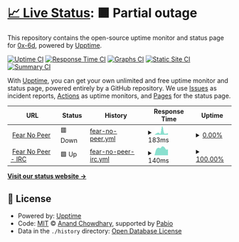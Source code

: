 # [📈 Live Status](https://status.fearnopeer.io): <!--live status--> **🟧 Partial outage**

This repository contains the open-source uptime monitor and status page for [0x-6d](https://status.fearnopeer.io), powered by [Upptime](https://github.com/upptime/upptime).

[![Uptime CI](https://github.com/0x-6d/status.fearnopeer/workflows/Uptime%20CI/badge.svg)](https://github.com/0x-6d/status.fearnopeer/actions?query=workflow%3A%22Uptime+CI%22)
[![Response Time CI](https://github.com/0x-6d/status.fearnopeer/workflows/Response%20Time%20CI/badge.svg)](https://github.com/0x-6d/status.fearnopeer/actions?query=workflow%3A%22Response+Time+CI%22)
[![Graphs CI](https://github.com/0x-6d/status.fearnopeer/workflows/Graphs%20CI/badge.svg)](https://github.com/0x-6d/status.fearnopeer/actions?query=workflow%3A%22Graphs+CI%22)
[![Static Site CI](https://github.com/0x-6d/status.fearnopeer/workflows/Static%20Site%20CI/badge.svg)](https://github.com/0x-6d/status.fearnopeer/actions?query=workflow%3A%22Static+Site+CI%22)
[![Summary CI](https://github.com/0x-6d/status.fearnopeer/workflows/Summary%20CI/badge.svg)](https://github.com/0x-6d/status.fearnopeer/actions?query=workflow%3A%22Summary+CI%22)

With [Upptime](https://upptime.js.org), you can get your own unlimited and free uptime monitor and status page, powered entirely by a GitHub repository. We use [Issues](https://github.com/0x-6d/status.fearnopeer/issues) as incident reports, [Actions](https://github.com/0x-6d/status.fearnopeer/actions) as uptime monitors, and [Pages](https://status.fearnopeer.io) for the status page.

<!--start: status pages-->
<!-- This summary is generated by Upptime (https://github.com/upptime/upptime) -->
<!-- Do not edit this manually, your changes will be overwritten -->
<!-- prettier-ignore -->
| URL | Status | History | Response Time | Uptime |
| --- | ------ | ------- | ------------- | ------ |
| <img alt="" src="https://icons.duckduckgo.com/ip3/fearnopeer.com.ico" height="13"> [Fear No Peer](https://fearnopeer.com) | 🟥 Down | [fear-no-peer.yml](https://github.com/0x-6d/status.fearnopeer/commits/HEAD/history/fear-no-peer.yml) | <details><summary><img alt="Response time graph" src="./graphs/fear-no-peer/response-time-week.png" height="20"> 183ms</summary><br><a href="https://status.fearnopeer.io/history/fear-no-peer"><img alt="Response time 571" src="https://img.shields.io/endpoint?url=https%3A%2F%2Fraw.githubusercontent.com%2F0x-6d%2Fstatus.fearnopeer%2FHEAD%2Fapi%2Ffear-no-peer%2Fresponse-time.json"></a><br><a href="https://status.fearnopeer.io/history/fear-no-peer"><img alt="24-hour response time 122" src="https://img.shields.io/endpoint?url=https%3A%2F%2Fraw.githubusercontent.com%2F0x-6d%2Fstatus.fearnopeer%2FHEAD%2Fapi%2Ffear-no-peer%2Fresponse-time-day.json"></a><br><a href="https://status.fearnopeer.io/history/fear-no-peer"><img alt="7-day response time 183" src="https://img.shields.io/endpoint?url=https%3A%2F%2Fraw.githubusercontent.com%2F0x-6d%2Fstatus.fearnopeer%2FHEAD%2Fapi%2Ffear-no-peer%2Fresponse-time-week.json"></a><br><a href="https://status.fearnopeer.io/history/fear-no-peer"><img alt="30-day response time 359" src="https://img.shields.io/endpoint?url=https%3A%2F%2Fraw.githubusercontent.com%2F0x-6d%2Fstatus.fearnopeer%2FHEAD%2Fapi%2Ffear-no-peer%2Fresponse-time-month.json"></a><br><a href="https://status.fearnopeer.io/history/fear-no-peer"><img alt="1-year response time 571" src="https://img.shields.io/endpoint?url=https%3A%2F%2Fraw.githubusercontent.com%2F0x-6d%2Fstatus.fearnopeer%2FHEAD%2Fapi%2Ffear-no-peer%2Fresponse-time-year.json"></a></details> | <details><summary><a href="https://status.fearnopeer.io/history/fear-no-peer">0.00%</a></summary><a href="https://status.fearnopeer.io/history/fear-no-peer"><img alt="All-time uptime 94.00%" src="https://img.shields.io/endpoint?url=https%3A%2F%2Fraw.githubusercontent.com%2F0x-6d%2Fstatus.fearnopeer%2FHEAD%2Fapi%2Ffear-no-peer%2Fuptime.json"></a><br><a href="https://status.fearnopeer.io/history/fear-no-peer"><img alt="24-hour uptime 0.00%" src="https://img.shields.io/endpoint?url=https%3A%2F%2Fraw.githubusercontent.com%2F0x-6d%2Fstatus.fearnopeer%2FHEAD%2Fapi%2Ffear-no-peer%2Fuptime-day.json"></a><br><a href="https://status.fearnopeer.io/history/fear-no-peer"><img alt="7-day uptime 0.00%" src="https://img.shields.io/endpoint?url=https%3A%2F%2Fraw.githubusercontent.com%2F0x-6d%2Fstatus.fearnopeer%2FHEAD%2Fapi%2Ffear-no-peer%2Fuptime-week.json"></a><br><a href="https://status.fearnopeer.io/history/fear-no-peer"><img alt="30-day uptime 45.31%" src="https://img.shields.io/endpoint?url=https%3A%2F%2Fraw.githubusercontent.com%2F0x-6d%2Fstatus.fearnopeer%2FHEAD%2Fapi%2Ffear-no-peer%2Fuptime-month.json"></a><br><a href="https://status.fearnopeer.io/history/fear-no-peer"><img alt="1-year uptime 94.00%" src="https://img.shields.io/endpoint?url=https%3A%2F%2Fraw.githubusercontent.com%2F0x-6d%2Fstatus.fearnopeer%2FHEAD%2Fapi%2Ffear-no-peer%2Fuptime-year.json"></a></details>
| <img alt="" src="https://icons.duckduckgo.com/ip3/null.ico" height="13"> [Fear No Peer - IRC](irc.librairc.net) | 🟩 Up | [fear-no-peer-irc.yml](https://github.com/0x-6d/status.fearnopeer/commits/HEAD/history/fear-no-peer-irc.yml) | <details><summary><img alt="Response time graph" src="./graphs/fear-no-peer-irc/response-time-week.png" height="20"> 140ms</summary><br><a href="https://status.fearnopeer.io/history/fear-no-peer-irc"><img alt="Response time 137" src="https://img.shields.io/endpoint?url=https%3A%2F%2Fraw.githubusercontent.com%2F0x-6d%2Fstatus.fearnopeer%2FHEAD%2Fapi%2Ffear-no-peer-irc%2Fresponse-time.json"></a><br><a href="https://status.fearnopeer.io/history/fear-no-peer-irc"><img alt="24-hour response time 115" src="https://img.shields.io/endpoint?url=https%3A%2F%2Fraw.githubusercontent.com%2F0x-6d%2Fstatus.fearnopeer%2FHEAD%2Fapi%2Ffear-no-peer-irc%2Fresponse-time-day.json"></a><br><a href="https://status.fearnopeer.io/history/fear-no-peer-irc"><img alt="7-day response time 140" src="https://img.shields.io/endpoint?url=https%3A%2F%2Fraw.githubusercontent.com%2F0x-6d%2Fstatus.fearnopeer%2FHEAD%2Fapi%2Ffear-no-peer-irc%2Fresponse-time-week.json"></a><br><a href="https://status.fearnopeer.io/history/fear-no-peer-irc"><img alt="30-day response time 132" src="https://img.shields.io/endpoint?url=https%3A%2F%2Fraw.githubusercontent.com%2F0x-6d%2Fstatus.fearnopeer%2FHEAD%2Fapi%2Ffear-no-peer-irc%2Fresponse-time-month.json"></a><br><a href="https://status.fearnopeer.io/history/fear-no-peer-irc"><img alt="1-year response time 137" src="https://img.shields.io/endpoint?url=https%3A%2F%2Fraw.githubusercontent.com%2F0x-6d%2Fstatus.fearnopeer%2FHEAD%2Fapi%2Ffear-no-peer-irc%2Fresponse-time-year.json"></a></details> | <details><summary><a href="https://status.fearnopeer.io/history/fear-no-peer-irc">100.00%</a></summary><a href="https://status.fearnopeer.io/history/fear-no-peer-irc"><img alt="All-time uptime 100.00%" src="https://img.shields.io/endpoint?url=https%3A%2F%2Fraw.githubusercontent.com%2F0x-6d%2Fstatus.fearnopeer%2FHEAD%2Fapi%2Ffear-no-peer-irc%2Fuptime.json"></a><br><a href="https://status.fearnopeer.io/history/fear-no-peer-irc"><img alt="24-hour uptime 100.00%" src="https://img.shields.io/endpoint?url=https%3A%2F%2Fraw.githubusercontent.com%2F0x-6d%2Fstatus.fearnopeer%2FHEAD%2Fapi%2Ffear-no-peer-irc%2Fuptime-day.json"></a><br><a href="https://status.fearnopeer.io/history/fear-no-peer-irc"><img alt="7-day uptime 100.00%" src="https://img.shields.io/endpoint?url=https%3A%2F%2Fraw.githubusercontent.com%2F0x-6d%2Fstatus.fearnopeer%2FHEAD%2Fapi%2Ffear-no-peer-irc%2Fuptime-week.json"></a><br><a href="https://status.fearnopeer.io/history/fear-no-peer-irc"><img alt="30-day uptime 100.00%" src="https://img.shields.io/endpoint?url=https%3A%2F%2Fraw.githubusercontent.com%2F0x-6d%2Fstatus.fearnopeer%2FHEAD%2Fapi%2Ffear-no-peer-irc%2Fuptime-month.json"></a><br><a href="https://status.fearnopeer.io/history/fear-no-peer-irc"><img alt="1-year uptime 100.00%" src="https://img.shields.io/endpoint?url=https%3A%2F%2Fraw.githubusercontent.com%2F0x-6d%2Fstatus.fearnopeer%2FHEAD%2Fapi%2Ffear-no-peer-irc%2Fuptime-year.json"></a></details>

<!--end: status pages-->

[**Visit our status website →**](https://status.fearnopeer.io)

## 📄 License

- Powered by: [Upptime](https://github.com/upptime/upptime)
- Code: [MIT](./LICENSE) © [Anand Chowdhary](https://anandchowdhary.com), supported by [Pabio](https://pabio.com)
- Data in the `./history` directory: [Open Database License](https://opendatacommons.org/licenses/odbl/1-0/)
